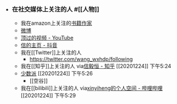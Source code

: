 - ### 在社交媒体上关注的人 #[[人物]]
    - 我在amazon上关注的[书籍作家](https://www.amazon.com/gp/profile/amzn1.account.AGINEYVSZWY4VCQKUA5GGCIBIIXQ/follows/ref=prof_o_fol_mng)
    - [微博](https://m.weibo.cn/?sudaref=www.google.com)
    - [顶过的视频 - YouTube](https://www.youtube.com/playlist?list=LL)
    - [信的主页 - 抖音](https://www.douyin.com/user/MS4wLjABAAAA9MWNarZErS4XhbEzo6wruQEJmpv2PTtvoUeMnehFJfI?showTab=like)
    - 我在[[Twitter]]上关注的人
        - https://twitter.com/wang_wxhdp/following
    - 我在[[知乎]]上关注的人
      via[信毅恒 - 知乎](https://www.zhihu.com/people/wang-xiao-hui-33-40/following)
      [[20201224]] 下午5:24
    - [少数派](https://sspai.com/u/xinyiheng/follow)
      [[20201224]] 下午5:26
        - [[空谷]]
    - 我在[[bilibili]]上关注的人
      via[xinyiheng的个人空间 - 哔哩哔哩](https://space.bilibili.com/442698571/fans/follow)
      [[20201224]] 下午5:29
